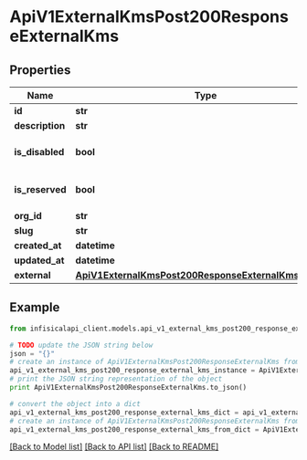 # ApiV1ExternalKmsPost200ResponseExternalKms


## Properties
Name | Type | Description | Notes
------------ | ------------- | ------------- | -------------
**id** | **str** |  | 
**description** | **str** |  | [optional] 
**is_disabled** | **bool** |  | [optional] [default to False]
**is_reserved** | **bool** |  | [optional] [default to True]
**org_id** | **str** |  | 
**slug** | **str** |  | 
**created_at** | **datetime** |  | 
**updated_at** | **datetime** |  | 
**external** | [**ApiV1ExternalKmsPost200ResponseExternalKmsExternal**](ApiV1ExternalKmsPost200ResponseExternalKmsExternal.md) |  | 

## Example

```python
from infisicalapi_client.models.api_v1_external_kms_post200_response_external_kms import ApiV1ExternalKmsPost200ResponseExternalKms

# TODO update the JSON string below
json = "{}"
# create an instance of ApiV1ExternalKmsPost200ResponseExternalKms from a JSON string
api_v1_external_kms_post200_response_external_kms_instance = ApiV1ExternalKmsPost200ResponseExternalKms.from_json(json)
# print the JSON string representation of the object
print ApiV1ExternalKmsPost200ResponseExternalKms.to_json()

# convert the object into a dict
api_v1_external_kms_post200_response_external_kms_dict = api_v1_external_kms_post200_response_external_kms_instance.to_dict()
# create an instance of ApiV1ExternalKmsPost200ResponseExternalKms from a dict
api_v1_external_kms_post200_response_external_kms_from_dict = ApiV1ExternalKmsPost200ResponseExternalKms.from_dict(api_v1_external_kms_post200_response_external_kms_dict)
```
[[Back to Model list]](../README.md#documentation-for-models) [[Back to API list]](../README.md#documentation-for-api-endpoints) [[Back to README]](../README.md)


